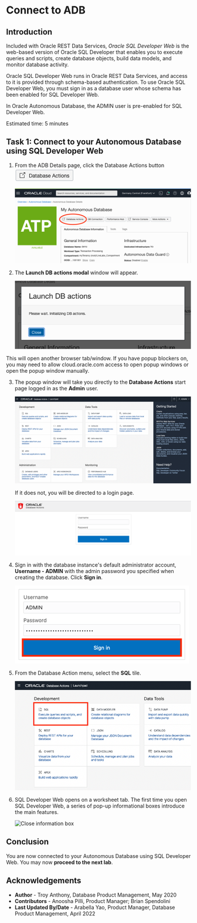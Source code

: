 # Connect to ADB
## Introduction
Included with Oracle REST Data Services, *Oracle SQL Developer Web* is the web-based version of Oracle SQL Developer that enables you to execute queries and scripts, create database objects, build data models, and monitor database activity.

Oracle SQL Developer Web runs in Oracle REST Data Services, and access to it is provided through schema-based authentication. To use Oracle SQL Developer Web, you must sign in as a database user whose schema has been enabled for SQL Developer Web.

In Oracle Autonomous Database, the ADMIN user is pre-enabled for SQL Developer Web.

Estimated time: 5 minutes

## Task 1: Connect to your Autonomous Database using SQL Developer Web

1. From the ADB Details page, click the Database Actions button ![](./images/db-actions-button.png)

    ![Database Actions](./images/ADB-details-sdw-1.png)

2. The **Launch DB actions modal** window will appear.

    ![Launch DB actions modal](./images/db-actions-modal.png)

This will open another browser tab/window. If you have popup blockers on, you may need to allow cloud.oracle.com access to open popup windows or open the popup window manually.

3. The popup window will take you directly to the **Database Actions** start page logged in as the **Admin** user.

    ![Database Actions Dashboard](./images/db-actions-main.png)

    If it does not, you will be directed to a login page.

    ![Log in](./images/sdw-login.png)

4. Sign in with the database instance's default administrator account, **Username - ADMIN** with the admin password you specified when creating the database. Click **Sign in**.

    ![Sign in](./images/sdw-signin-admin.png " ")

5. From the Database Action menu, select the **SQL** tile.

    ![SQL tile](./images/sql.png " ")

6. SQL Developer Web opens on a worksheet tab. The first time you open SQL Developer Web, a series of pop-up informational boxes introduce the main features.

    ![Close information box](./images/click-x.png  " ")

## Conclusion
 You are now connected to your Autonomous Database using SQL Developer Web. You may now **proceed to the next lab**.

## Acknowledgements

 - **Author** - Troy Anthony, Database Product Management, May 2020
 - **Contributors** - Anoosha Pilli, Product Manager; Brian Spendolini
 - **Last Updated By/Date** - Arabella Yao, Product Manager, Database Product Management, April 2022

